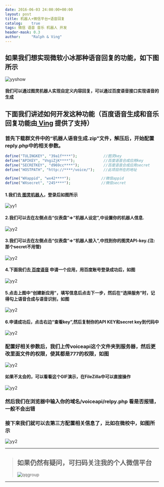 ```yaml
---
date: 2016-06-03 24:00:00+00:00
layout: post
title: 机器人+微信平台+语音回复
catalog:    true
tags: 微信 语音 音乐 机器人 开发
header-mask: 0.3
author:     "Ralph & Ving"
---
```


## 如果我们想实现微软小冰那种语音回复的功能，如下图所示
![yyshow](http://qiniu.hizmz.com/yuyin-show.png)

#### 我们可以通过图灵机器人实现自定义内容回复，可以通过百度语音接口实现语音的生成

## 下面我们讲述如何开发这种功能（百度语音生成和音乐回复功能由[ Ving](http://mos.wzmos.cn/blog/) 提供了支持）

### 首先下载群文件中的“机器人语音生成.zip”文件，解压后，开始配置reply.php中的相关参数。

```php
define("TULINGKEY", "39a1f****");            //图灵key
define("APIKEY", "VngiZjK****");             //百度语音合成应用key
define("SECRETKEY", "d969cc****");           //百度语音合成应用secret
define("HOSTPATH", "http://****/voice/");    //此项目所在的地址

define("WXappid", "wx42****");              //微信appid
define("WXsecret", "245****"); 			 	//微信secret

```

#### 1.我们去[ 图灵机器人](http://www.tuling123.com/)，登录后如图所示
![yy1](http://qiniu.hizmz.com/yuyin-1.JPG)

#### 2.我们可以去在左侧点击“仪表盘”=>“机器人设定”,中设置你的机器人信息.
![yy2](http://qiniu.hizmz.com/yuyin-2.JPG)

#### 3.我们可以去在左侧点击“仪表盘”=>“机器人接入”,中找到你的图灵API-key.(注:那个secret不用管)
![yy2](http://qiniu.hizmz.com/yuyin-3.JPG)

#### 4.下面我们去[ 百度语音]( http://yuyin.baidu.com/) 申请一个应用，用百度账号登录成功后，如图
![yy2](http://qiniu.hizmz.com/yuyin-4.JPG)

#### 5.点击上图中“创建新应用”，填写信息后点击下一步，然后在“选择服务”时，记得勾上语音合成与语音识别，如图
![yy2](http://qiniu.hizmz.com/yuyin-5.JPG)

#### 6.申请成功后，点击右边“查看key”,然后复制你的API KEY和secret key到代码中
![yy2](http://qiniu.hizmz.com/yuyin-6.JPG)

### 配置好相关参数后，我们上传voiceapi这个文件夹到服务器，然后更改里面文件的权限，使其都是777的权限，如图
![yy2](http://qiniu.hizmz.com/yuyin-7.JPG)

#### 如果不太会的，可以看看这个GIF演示，在FileZilla中可以直接操作
![yy2](http://qiniu.hizmz.com/yuyin.gif)

### 然后我们在浏览器中输入你的域名/voiceapi/relpy.php 看是否报错，一般不会出错

### 接下来我们就可以去第三方配置相关信息了，比如在微校中，如图所示
![yy2](http://qiniu.hizmz.com/yuyin-8.JPG)

___
>## 如果仍然有疑问，可扫码关注我的个人微信平台
>![qqgroup](http://qiniu.hizmz.com/footshow.jpg)
___















